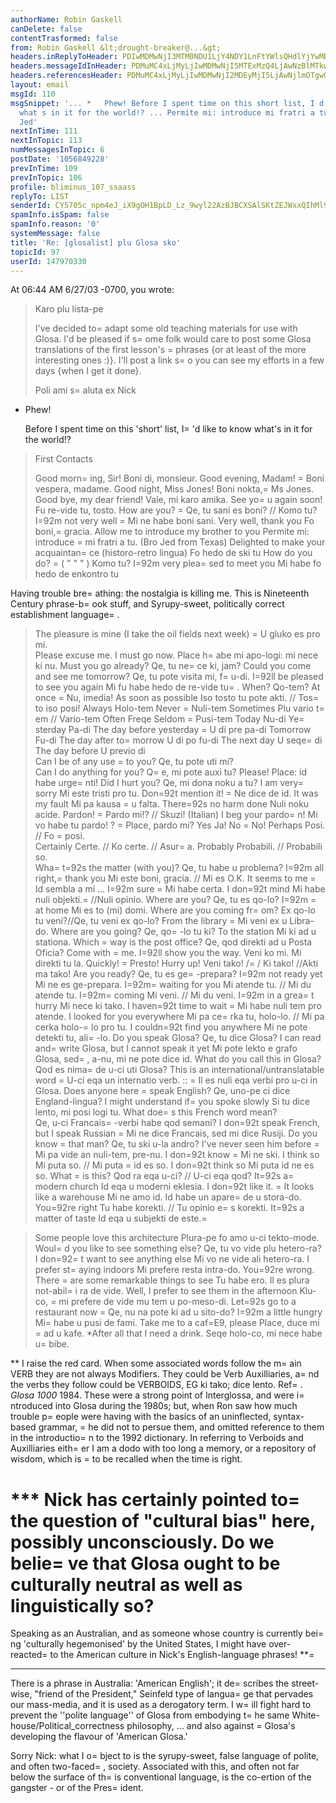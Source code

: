 ```yaml
---
authorName: Robin Gaskell
canDelete: false
contentTrasformed: false
from: Robin Gaskell &lt;drought-breaker@...&gt;
headers.inReplyToHeader: PDIwMDMwNjI3MTM0NDU1LjY4NDY1LnFtYWlsQHdlYjYwMDA0Lm1haWwueWFob28uY29tPg==
headers.messageIdInHeader: PDMuMC4xLjMyLjIwMDMwNjI5MTExMzQ4LjAwNzBlMTkwQHBhY2lmaWMubmV0LmF1Pg==
headers.referencesHeader: PDMuMC4xLjMyLjIwMDMwNjI2MDEyMjI5LjAwNjlmOTgwQHBhY2lmaWMubmV0LmF1Pg==
layout: email
msgId: 110
msgSnippet: '... *   Phew! Before I spent time on this short list, I d like to know
  what s in it for the world!? ... Permite mi: introduce mi fratri a tu.     (Bro
  Jed'
nextInTime: 111
nextInTopic: 113
numMessagesInTopic: 6
postDate: '1056849228'
prevInTime: 109
prevInTopic: 106
profile: bliminus_107_ssaass
replyTo: LIST
senderId: CY5705c_npm4eJ_iX9gOH1BpLD_Lz_9wyl22AzBJBCXSAlSKtZEJWxxQIhMl9YDTbvH4QIbZwGkdLEPTtlhZzCcCx4Z6CCsVjxwkldeJu1xULoOV5A
spamInfo.isSpam: false
spamInfo.reason: '0'
systemMessage: false
title: 'Re: [glosalist] plu Glosa sko'
topicId: 97
userId: 147970330
---
```


At 06:44 AM 6/27/03 -0700, you wrote:
>Karo plu lista-pe
>
>I've decided to=
 adapt some old teaching materials for
>use with Glosa. I'd be pleased if s=
ome folk would care
>to post some Glosa translations of the first lesson's
=
>phrases {or at least of the more interesting ones :)}.
>I'll post a link s=
o you can see my efforts in a few
>days {when I get it done}.
>
>Poli ami s=
aluta ex
>Nick
>
*   Phew!

    Before I spent time on this 'short' list, I=
'd like to know what's in it
for the world!?
>
>First Contacts
>
>Good morn=
ing, Sir!                 Boni di, monsieur.
>Good evening, Madam!         =
      Boni vespera, madame.
>Good night, Miss Jones!            Boni nokta,=
 Ms Jones.
>Good bye, my dear friend!          Vale, mi karo amika.
>See yo=
u again soon!                Fu re-vide tu, tosto.
>How are you?           =
            Qe, tu sani es boni?  // Komo tu?
>I=92m not very well         =
         Mi ne habe boni sani.
>Very well, thank you               Fo boni,=
 gracia.
>Allow me to introduce my brother to you
   Permite mi: introduce =
mi fratri a tu.     (Bro Jed from Texas)
>Delighted to make your acquaintan=
ce        (historo-retro lingua)
   Fo hedo de ski tu
>How do you do?      =
                       (   "      "      "  )
   Komo tu? 
>I=92m very plea=
sed to meet you       Mi habe fo hedo de enkontro tu

   Having trouble bre=
athing: the nostalgia is killing me.
   This is Nineteenth Century phrase-b=
ook stuff, and 
   Syrupy-sweet, politically correct establishment language=
.

>The pleasure is mine                (I take the oil fields next week)
 =
     U gluko es pro mi.          
>Please excuse me. I must go now. Place h=
abe mi apo-logi: mi nece ki nu.
>Must you go already?             Qe, tu ne=
ce ki, jam? 
>Could you come and see me tomorrow?  Qe, tu pote visita mi, f=
u-di.
>I=92ll be pleased to see you again     Mi fu habe hedo de re-vide tu=
.
>When?                              Qo-tem?
>At once                     =
       Nu, imedia!
>As soon as possible      Iso tosto tu pote akti. // Tos=
to iso posi!
>Always                             Holo-tem
>Never           =
                   Nuli-tem
>Sometimes                          Plu vario t=
em   // Vario-tem
>Often                              Freqe
>Seldom        =
                     Pusi-tem
>Today                              Nu-di
>Ye=
sterday                          Pa-di 
>The day before yesterday          =
 U di pre pa-di
>Tomorrow                           Fu-di
>The day after to=
morrow             U di po fu-di
>The next day                       U seqe=
 di
>The day before                     U previo di  
>Can I be of any use =
to you?        Qe, tu pote uti mi?   
>Can I do anything for you?         Q=
e, mi pote auxi tu?
>Please!                            Place: id habe urge=
nti!
>Did I hurt you?                    Qe, mi dona noku a tu? 
>I am very=
 sorry                    Mi este tristi pro tu.
>Don=92t mention it!      =
            Ne dice de id.
>It was my fault                    Mi pa kausa =
u falta.
>There=92s no harm done               Nuli noku acide.
>Pardon!   =
                         Pardo mi!?  //  Skuzi! (Italian)
>I beg your pardo=
n!                 Mi vo habe tu pardo!
                  ?                =
 Place, pardo mi? 
>Yes                                Ja! 
>No            =
                     No!
>Perhaps                            Posi.  //  Fo =
posi.    
>Certainly                          Certe.  //  Ko certe. // Asur=
a.
>Probably                           Probabili.  // Probabili so.   
>Wha=
t=92s the matter (with you)?      Qe, tu habe u problema?
>I=92m all right,=
 thank you           Mi este boni, gracia. // Mi es O.K.
>It seems to me   =
                  Id sembla a mi ... 
>I=92m sure                          =
 Mi habe certa.
>I don=92t mind                       Mi habe nuli objekti.=
//Nuli opinio.
>Where are you?                     Qe, tu es qo-lo?
>I=92m =
at home                        Mi es to (mi) domi.
>Where are you coming fr=
om?     Ex qo-lo tu veni?//Qe, tu veni ex qo-lo?
>From the library         =
          Mi veni ex u Libra-do.
>Where are you going?               Qe, qo=
-lo tu ki?
>To the station                     Mi ki ad u stationa.
>Which =
way is the post office?      Qe, qod direkti ad u Posta Oficia?
>Come with =
me. I=92ll show you the way.   Veni ko mi. Mi direkti tu la.
>Quickly!     =
                      Presto!
>Hurry up!                       Veni tako! /=
/ Ki tako! //Akti ma tako!
>Are you ready?                     Qe, tu es ge=
-prepara?
>I=92m not ready yet                  Mi ne es ge-prepara.
>I=92m=
 waiting for you                Mi atende tu.  //   Mi du atende tu.
>I=92m=
 coming                         Mi veni.   //  Mi du veni.
>I=92m in a grea=
t hurry               Mi nece ki tako.
>I haven=92t time to wait           =
  Mi habe nuli tem pro atende.
>I looked for you everywhere        Mi pa ce=
rka tu, holo-lo. //
                                      Mi pa cerka holo-=
lo pro tu.
>I couldn=92t find you anywhere       Mi ne pote detekti tu, ali=
-lo.
>Do you speak Glosa?                Qe, tu dice Glosa?
>I can read and=
 write Glosa, but I cannot speak it yet
   Mi pote lekto e grafo Glosa, sed=
, a-nu, mi ne pote dice id.
>What do you call this in Glosa?    Qod es nima=
 de u-ci uti Glosa?
>This is an international/untranslatable word
         =
                           U-ci eqa un internatio verb.  ::
               =
                 Il es nuli eqa verbi pro u-ci in Glosa.
>Does anyone here =
speak English?    Qe, uno-pe ci dice England-lingua?
>I might understand if=
 you spoke slowly
             Si tu dice lento, mi posi logi tu.
>What doe=
s this French word mean?   
                              Qe, u-ci Francais=
-verbi habe qod semani?
>I don=92t speak French, but I speak Russian
      =
                     Mi ne dice Francais, sed mi dice Rusiji.
>Do you know =
that man?              Qe, tu ski u-la andro? 
>I've never seen him before =
        Mi pa vide an nuli-tem, pre-nu.
>I don=92t know                    =
   Mi ne ski.
>I think so                         Mi puta so.  //  Mi puta =
id es so.
>I don=92t think so                   Mi puta id ne es so.
>What =
is this?                      Qod ra eqa u-ci?  //  U-ci eqa qod?
>It=92s a=
 modern church               Id eqa u moderni eklesia.
>I don=92t like it. =
It looks like a warehouse
                  Mi ne amo id.  Id habe un apare=
 de u stora-do.
>You=92re right             Tu habe korekti. // Tu opinio e=
s korekti.
>It=92s a matter of taste             Id eqa u subjekti de este.=

>Some people love this architecture Plura-pe fo amo u-ci tekto-mode.
>Woul=
d you like to see something else?   Qe, tu vo vide plu hetero-ra?
>I don=92=
t want to see anything else       Mi vo ne vide ali hetero-ra.
>I prefer st=
aying indoors           Mi prefere resta intra-do. 
>You=92re wrong. There =
are some remarkable things to see
        Tu habe ero. Il es plura not-abil=
i ra de vide.
>Well, I prefer to see them in the afternoon
        Klu-co, =
mi prefere de vide mu tem u po-meso-di.
>Let=92s go to a restaurant now    =
   Qe, nu na pote ki ad u sito-do?
>I=92m a little hungry                Mi=
 habe u pusi de fami.
>Take me to a caf=E9, please          Place, duce mi =
ad u kafe.
*After all that I need a drink.     Seqe holo-co, mi nece habe u=
 bibe.
>
**  I raise the red card.  When some associated words follow the m=
ain VERB
they are not always Modifiers.  They could be Verb Auxilliaries, a=
nd the
verbs they follow could be VERBOIDS, EG  ki tako; dice lento.
   Ref=
.  _Glosa 1000_ 1984.  These were a strong point of Interglossa, and
were i=
ntroduced into Glosa during the 1980s; but, when Ron saw how much
trouble p=
eople were having with the basics of an uninflected, syntax-based
grammar, =
he did not to persue them, and omitted reference to them in the
introductio=
n to the 1992 dictionary.
   In referring to Verboids and Auxilliaries eith=
er I am a dodo with too
long a memory, or a repository of wisdom, which is =
to be recalled when the
time is right.
>
***  Nick has certainly pointed to=
 the question of "cultural bias" here,
possibly unconsciously.  Do we belie=
ve that Glosa ought to be culturally
neutral as well as linguistically so?
=

  Speaking as an Australian, and as someone whose country is currently
bei=
ng 'culturally hegemonised' by the United States, I might have
over-reacted=
 to the American culture in Nick's English-language phrases!
            **=
*** ***** *****
  There is a phrase in Australia: 'American English'; it de=
scribes the
street-wise, "friend of the President," Seinfeld type of langua=
ge that
pervades our mass-media, and it is used as a derogatory term.
  I w=
ill fight hard to prevent the ''polite language'' of Glosa from
embodying t=
he same White-house/Political_correctness philosophy, ... and
also against =
Glosa's developing the flavour of 'American Glosa.'

  Sorry Nick: what I o=
bject to is the syrupy-sweet, false language of
polite, and often two-faced=
, society.  Associated with this, and often not
far below the surface of th=
is conventional language, is the co-ertion of
the gangster - or of the Pres=
ident.


